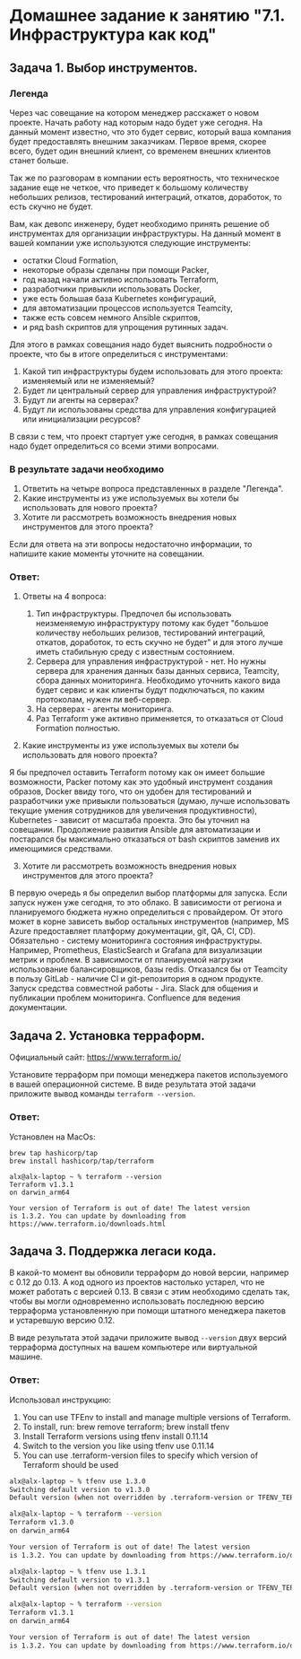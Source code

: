 # Домашнее задание к занятию "7.1. Инфраструктура как код"

## Задача 1. Выбор инструментов.

### Легенда

Через час совещание на котором менеджер расскажет о новом проекте. Начать работу над которым надо
будет уже сегодня.
На данный момент известно, что это будет сервис, который ваша компания будет предоставлять внешним заказчикам.
Первое время, скорее всего, будет один внешний клиент, со временем внешних клиентов станет больше.

Так же по разговорам в компании есть вероятность, что техническое задание еще не четкое, что приведет к большому
количеству небольших релизов, тестирований интеграций, откатов, доработок, то есть скучно не будет.  

Вам, как девопс инженеру, будет необходимо принять решение об инструментах для организации инфраструктуры.
На данный момент в вашей компании уже используются следующие инструменты:
- остатки Сloud Formation,
- некоторые образы сделаны при помощи Packer,
- год назад начали активно использовать Terraform,
- разработчики привыкли использовать Docker,
- уже есть большая база Kubernetes конфигураций,
- для автоматизации процессов используется Teamcity,
- также есть совсем немного Ansible скриптов,
- и ряд bash скриптов для упрощения рутинных задач.  

Для этого в рамках совещания надо будет выяснить подробности о проекте, что бы в итоге определиться с инструментами:

1. Какой тип инфраструктуры будем использовать для этого проекта: изменяемый или не изменяемый?
1. Будет ли центральный сервер для управления инфраструктурой?
1. Будут ли агенты на серверах?
1. Будут ли использованы средства для управления конфигурацией или инициализации ресурсов?

В связи с тем, что проект стартует уже сегодня, в рамках совещания надо будет определиться со всеми этими вопросами.

### В результате задачи необходимо

1. Ответить на четыре вопроса представленных в разделе "Легенда".
1. Какие инструменты из уже используемых вы хотели бы использовать для нового проекта?
1. Хотите ли рассмотреть возможность внедрения новых инструментов для этого проекта?

Если для ответа на эти вопросы недостаточно информации, то напишите какие моменты уточните на совещании.

### Ответ:
1. Ответы на 4 вопроса:
   1. Тип инфраструктуры. Предпочел бы использовать неизменяемую инфраструктуру потому как будет "большое
   количеству небольших релизов, тестирований интеграций, откатов, доработок, то есть скучно не будет" и для этого лучше иметь стабильную среду с известным состоянием.
   2. Сервера для управления инфраструктурой - нет. Но нужны сервера для хранения данных базы данных сервиса, Teamcity, сбора данных мониторинга. Необходимо уточнить какого вида будет сервис и как клиенты будут подключаться, по каким протоколам, нужен ли веб-сервер.
   3. На серверах - агенты мониторинга.
   4. Раз Terraform уже активно применяется, то отказаться от Cloud Formation полностью.

2. Какие инструменты из уже используемых вы хотели бы использовать для нового проекта?

Я бы предпочел оставить Terraform потому как он имеет большие возможности, Packer потому как это удобный инструмент создания образов, Docker ввиду того, что он удобен для тестирований и разработчики уже привыкли пользоваться (думаю, лучше использовать текущие умения сотрудников для увеличения продуктивности), Kubernetes - зависит от масштаба проекта. Это бы уточнил на совещании. Продолжение развития Ansible для автоматизации и постарался бы максимально отказаться от bash скриптов заменив их имеющимися средствами.

3. Хотите ли рассмотреть возможность внедрения новых инструментов для этого проекта?

В первую очередь я бы определил выбор платформы для запуска. Если запуск нужен уже сегодня, то это облако. В зависимости от региона и планируемого бюджета нужно определиться с провайдером. От этого может в корне зависеть выбор остальных инструментов (например, MS Azure предоставляет платформу документации, git, QA, CI, CD). Обязательно - систему мониторинга состояния инфраструктуры. Например, Prometheus, ElasticSearch и Grafana для визуализации метрик и проблем. В зависимости от планируемой нагрузки использование балансировщиков, базы redis. Отказался бы от Teamcity в пользу GitLab - наличие CI и git-репозитория в одном продукте. Запуск средства совместной работы - Jira. Slack для общения и публикации проблем мониторинга. Confluence для ведения документации.

## Задача 2. Установка терраформ.

Официальный сайт: https://www.terraform.io/

Установите терраформ при помощи менеджера пакетов используемого в вашей операционной системе.
В виде результата этой задачи приложите вывод команды `terraform --version`.

### Ответ:
Установлен на MacOs:
```
brew tap hashicorp/tap
brew install hashicorp/tap/terraform
```
```
alx@alx-laptop ~ % terraform --version     
Terraform v1.3.1
on darwin_arm64

Your version of Terraform is out of date! The latest version
is 1.3.2. You can update by downloading from https://www.terraform.io/downloads.html
```

## Задача 3. Поддержка легаси кода.

В какой-то момент вы обновили терраформ до новой версии, например с 0.12 до 0.13.
А код одного из проектов настолько устарел, что не может работать с версией 0.13.
В связи с этим необходимо сделать так, чтобы вы могли одновременно использовать последнюю версию терраформа установленную при помощи
штатного менеджера пакетов и устаревшую версию 0.12.

В виде результата этой задачи приложите вывод `--version` двух версий терраформа доступных на вашем компьютере
или виртуальной машине.

### Ответ:

Использовал инструкцию:
1. You can use TFEnv to install and manage multiple versions of Terraform.
2. To install, run: brew remove terraform; brew install tfenv
3. Install Terraform versions using tfenv install 0.11.14
4. Switch to the version you like using tfenv use 0.11.14
5. You can use .terraform-version files to specify which version of Terraform should be used

```sh
alx@alx-laptop ~ % tfenv use 1.3.0    
Switching default version to v1.3.0
Default version (when not overridden by .terraform-version or TFENV_TERRAFORM_VERSION) is now: 1.3.0

alx@alx-laptop ~ % terraform --version
Terraform v1.3.0
on darwin_arm64

Your version of Terraform is out of date! The latest version
is 1.3.2. You can update by downloading from https://www.terraform.io/downloads.html
```
```sh
alx@alx-laptop ~ % tfenv use 1.3.1    
Switching default version to v1.3.1
Default version (when not overridden by .terraform-version or TFENV_TERRAFORM_VERSION) is now: 1.3.1

alx@alx-laptop ~ % terraform --version
Terraform v1.3.1
on darwin_arm64

Your version of Terraform is out of date! The latest version
is 1.3.2. You can update by downloading from https://www.terraform.io/downloads.html
```
